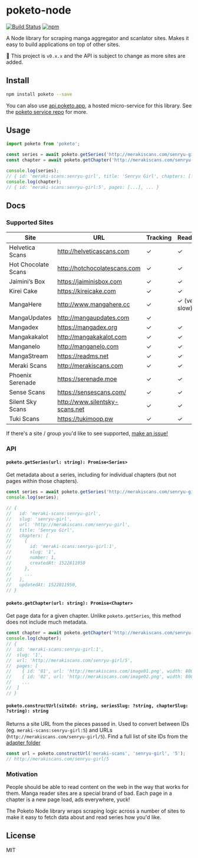 # poketo-node

[![Build Status](https://travis-ci.org/poketo/node.svg?branch=master)](https://travis-ci.org/poketo/node)
[![npm](https://img.shields.io/npm/v/poketo.svg)](https://www.npmjs.com/package/poketo)

A Node library for scraping manga aggregator and scanlator sites. Makes it easy to build applications on top of other sites.

:construction: This project is `v0.x.x` and the API is subject to change as more sites are added.

## Install

```bash
npm install poketo --save
```

You can also use [api.poketo.app](https://api.poketo.app), a hosted micro-service for this library. See the [poketo service repo](https://github.com/poketo/service) for more.

## Usage

```js
import poketo from 'poketo';

const series = await poketo.getSeries('http://merakiscans.com/senryu-girl/');
const chapter = await poketo.getChapter('http://merakiscans.com/senryu-girl/5/');

console.log(series);
// { id: 'meraki-scans:senryu-girl', title: 'Senryu Girl', chapters: [...], ... }
console.log(chapter);
// { id: 'meraki-scans:senryu-girl:5', pages: [...], ... }
```

## Docs

### Supported Sites

| Site                | URL                            | Tracking | Reading       |
| ------------------- | ------------------------------ | -------- | ------------- |
| Helvetica Scans     | http://helveticascans.com      | ✓        | ✓             |
| Hot Chocolate Scans | http://hotchocolatescans.com   | ✓        | ✓             |
| Jaimini’s Box       | https://jaiminisbox.com        | ✓        | ✓             |
| Kirei Cake          | https://kireicake.com          | ✓        | ✓             |
| MangaHere           | http://www.mangahere.cc        | ✓        | ✓ (very slow) |
| MangaUpdates        | http://mangaupdates.com        | ✓        |               |
| Mangadex            | https://mangadex.org           | ✓        | ✓             |
| Mangakakalot        | http://mangakakalot.com        | ✓        | ✓             |
| Manganelo           | http://manganelo.com           | ✓        | ✓             |
| MangaStream         | https://readms.net             | ✓        | ✓             |
| Meraki Scans        | http://merakiscans.com         | ✓        | ✓             |
| Phoenix Serenade    | https://serenade.moe           | ✓        | ✓             |
| Sense Scans         | https://sensescans.com/        | ✓        | ✓             |
| Silent Sky Scans    | http://www.silentsky-scans.net | ✓        | ✓             |
| Tuki Scans          | https://tukimoop.pw            | ✓        | ✓             |

If there's a site / group you'd like to see supported, [make an issue!](https://github.com/poketo/node/issues/new)

### API

#### `poketo.getSeries(url: string): Promise<Series>`

Get metadata about a series, including for individual chapters (but not pages within those chapters).

```js
const series = await poketo.getSeries('http://merakiscans.com/senryu-girl');
console.log(series);

// {
//   id: 'meraki-scans:senryu-girl',
//   slug: 'senryu-girl',
//   url: 'http://merakiscans.com/senryu-girl',
//   title: 'Senryu Girl',
//   chapters: [
//     {
//       id: 'meraki-scans:senryu-girl:1',
//       slug: '1',
//       number: 1,
//       createdAt: 1522811950
//     },
//     ...
//   ],
//   updatedAt: 1522811950,
// }
```

#### `poketo.getChapter(url: string): Promise<Chapter>`

Get page data for a given chapter. Unlike `poketo.getSeries`, this method does not include much metadata.

```js
const chapter = await poketo.getChapter('http://merakiscans.com/senryu-girl/5');
console.log(chapter);
// {
//  id: 'meraki-scans:senryu-girl:1',
//  slug: '1',
//  url: 'http://merakiscans.com/senryu-girl/5',
//  pages: [
//    { id: '01', url: 'http://merakiscans.com/image01.png', width: 800, height: 1200 },
//    { id: '02', url: 'http://merakiscans.com/image02.png', width: 800, height: 1200 },
//    ...
//  ]
// }
```

#### `poketo.constructUrl(siteId: string, seriesSlug: ?string, chapterSlug: ?string): string`

Returns a site URL from the pieces passed in. Used to convert between IDs (eg. `meraki-scans:senryu-girl:5`) and URLs (`http://merakiscans.com/senryu-girl/5`). Find a full list of site IDs from the [adapter folder](https://github.com/poketo/node/tree/master/src/adapters)

```js
const url = poketo.constructUrl('meraki-scans', 'senryu-girl', '5');
// http://merakiscans.com/senryu-girl/5
```

### Motivation

People should be able to read content on the web in the way that works for them. Manga reader sites are a special brand of bad. Each page in a chapter is a new page load, ads everywhere, yuck!

The Poketo Node library wraps scraping logic across a number of sites to make it easy to fetch data about and read series how you'd like.

## License

MIT
